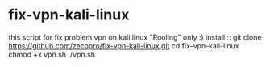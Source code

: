 # fix-vpn-kali-linux
this script for fix problem vpn on kali linux "Rooling" only :)
install ::
git clone https://github.com/zecopro/fix-vpn-kali-linux.git
cd fix-vpn-kali-linux
chmod +x vpn.sh
./vpn.sh
